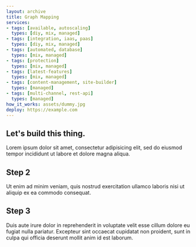 ```yaml
---
layout: archive
title: Graph Mapping
services:
- tags: [available, autoscaling]
  types: [diy, mix, managed]
- tags: [integration, iaas, paas]
  types: [diy, mix, managed]
- tags: [automated, database]
  types: [mix, managed]
- tags: [protection]
  types: [mix, managed]
- tags: [latest-features]
  types: [mix, managed]
- tags: [content-management, site-builder]
  types: [managed]
- tags: [multi-channel, rest-api]
  types: [managed]
how_it_works: assets/dummy.jpg
deploy: https://example.com
---
```

## Let's build this thing.

Lorem ipsum dolor sit amet, consectetur adipisicing elit, sed do eiusmod tempor incididunt ut labore et dolore magna aliqua. 

## Step 2

Ut enim ad minim veniam, quis nostrud exercitation ullamco laboris nisi ut aliquip ex ea commodo consequat. 

## Step 3

Duis aute irure dolor in reprehenderit in voluptate velit esse cillum dolore eu fugiat nulla pariatur. Excepteur sint occaecat cupidatat non proident, sunt in culpa qui officia deserunt mollit anim id est laborum.
